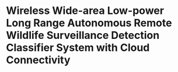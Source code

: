 # Wireless Wide-area Low-power Long Range Autonomous Remote Wildlife Surveillance Detection Classifier System with Cloud Connectivity
